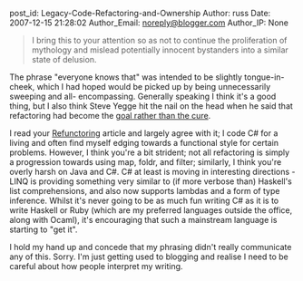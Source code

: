 post_id: Legacy-Code-Refactoring-and-Ownership
Author: russ
Date: 2007-12-15 21:28:02
Author_Email: noreply@blogger.com
Author_IP: None

> I bring this to your attention so as not to continue the proliferation of
> mythology and mislead potentially innocent bystanders into a similar state
> of delusion.

The phrase "everyone knows that" was intended to be slightly tongue-in-cheek,
which I had hoped would be picked up by being unnecessarily sweeping and all-
encompassing. Generally speaking I think it's a good thing, but I also think
Steve Yegge hit the nail on the head when he said that refactoring had become
the [goal rather than the cure][1].

I read your [Refunctoring][2] article and largely agree with it; I code C# for
a living and often find myself edging towards a functional style for certain
problems. However, I think you're a bit strident; not all refactoring is
simply a progression towards using map, foldr, and filter; similarly, I think
you're overly harsh on Java and C#. C# at least is moving in interesting
directions - LINQ is providing something very similar to (if more verbose
than) Haskell's list comprehensions, and also now supports lambdas and a form
of type inference. Whilst it's never going to be as much fun writing C# as it
is to write Haskell or Ruby (which are my preferred languages outside the
office, along with Ocaml), it's encouraging that such a mainstream language is
starting to "get it".

I hold my hand up and concede that my phrasing didn't really communicate any
of this. Sorry. I'm just getting used to blogging and realise I need to be
careful about how people interpret my writing.


[1]: http://steve.yegge.googlepages.com/transformation
[2]: https://tonymorris.github.io/blog/posts/refunctoring/